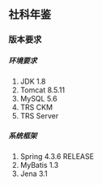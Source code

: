 ## 社科年鉴

### 版本要求

##### 环境要求

1. JDK 1.8 
2. Tomcat 8.5.11
3. MySQL 5.6
4. TRS CKM
5. TRS Server

##### 系统框架

1. Spring 4.3.6 RELEASE
2. MyBatis 1.3 
3. Jena 3.1